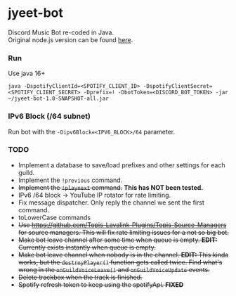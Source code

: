# jyeet-bot

Discord Music Bot re-coded in Java.<br>
Original node.js version can be found [here](https://github.com/phxgg/yeet-bot).

### Run

Use java 16+

```
java -DspotifyClientId=<SPOTIFY_CLIENT_ID> -DspotifyClientSecret=<SPOTIFY_CLIENT_SECRET> -Dprefix=! -DbotToken=<DISCORD_BOT_TOKEN> -jar ~/jyeet-bot-1.0-SNAPSHOT-all.jar
```

### IPv6 Block (/64 subnet)

Run bot with the `-Dipv6Block=<IPV6_BLOCK>/64` parameter.

### TODO

* Implement a database to save/load prefixes and other settings for each guild.
* Implement the `!previous` command.
* <s>Implement the `!playnext` command.</s> **This has NOT been tested.**
* IPv6 /64 block -> YouTube IP rotator for rate limiting.
* Fix message dispatcher. Only reply the channel we sent the first command.
* toLowerCase commands
* <s>Use https://github.com/Topis-Lavalink-Plugins/Topis-Source-Managers for source managers.
    This will fix rate limiting issues for a not so big bot.</s>
* <s>Make bot leave channel after some time when queue is empty.
  **EDIT:** Currently exists instantly when queue is empty.</s>
* <s>Make bot leave channel when nobody is in the channel.
  **EDIT:** This kinda works, but the `destroyPlayer()` function gets called twice.
  Find what's wrong in the `onGuildVoiceLeave()` and `onGuildVoiceUpdate` events.</s>
* <s>Delete trackbox when the track is finished.</s>
* <s>Spotify refresh token to keep using the spotifyApi. **FIXED**</s>
